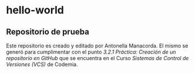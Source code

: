 # hello-world
## **Repositorio de prueba**
Este repositorio es creado y editado por Antonella Manacorda.
El mismo se generó para cumplimentar con el punto *3.2.1 Práctica: Creación de un repositorio en GitHub* que se encuentra en el Curso *Sistemas de Control de Versiones (VCS)* de Codemia.
